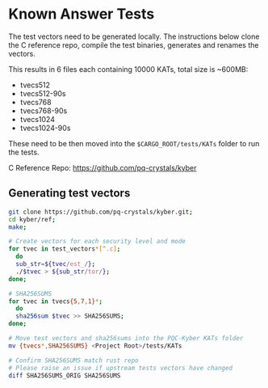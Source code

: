 # Known Answer Tests

The test vectors need to be generated locally. The instructions below clone the C reference repo, compile the test binaries, generates and renames the vectors.

This results in 6 files each containing 10000 KATs, total size is ~600MB:

* tvecs512
* tvecs512-90s
* tvecs768
* tvecs768-90s
* tvecs1024
* tvecs1024-90s

These need to be then moved into the `$CARGO_ROOT/tests/KATs` folder to run the tests.


C Reference Repo: https://github.com/pq-crystals/kyber


## Generating test vectors

```bash
git clone https://github.com/pq-crystals/kyber.git;
cd kyber/ref;
make;

# Create vectors for each security level and mode
for tvec in test_vectors*[^.c];
  do
  sub_str=${tvec/est_/};
  ./$tvec > ${sub_str/tor/};
done;

# SHA256SUMS
for tvec in tvecs{5,7,1}*;
  do
  sha256sum $tvec >> SHA256SUMS;
done;

# Move test vectors and sha256sums into the PQC-Kyber KATs folder
mv {tvecs*,SHA256SUMS} <Project Root>/tests/KATs

# Confirm SHA256SUMS match rust repo
# Please raise an issue if upstream tests vectors have changed
diff SHA256SUMS_ORIG SHA256SUMS
```